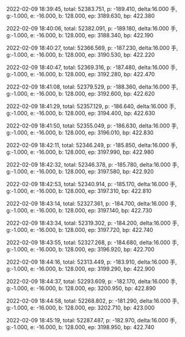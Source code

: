 2022-02-09 18:39:45, total: 52383.751, p: -189.410, delta:16.000 手, g:-1.000, e: -16.000, b: 128.000, ep: 3189.630, bp: 422.380

2022-02-09 18:40:06, total: 52382.091, p: -189.180, delta:16.000 手, g:-1.000, e: -16.000, b: 128.000, ep: 3188.340, bp: 422.190

2022-02-09 18:40:27, total: 52366.569, p: -187.230, delta:16.000 手, g:-1.000, e: -16.000, b: 128.000, ep: 3190.530, bp: 422.220

2022-02-09 18:40:47, total: 52369.316, p: -187.480, delta:16.000 手, g:-1.000, e: -16.000, b: 128.000, ep: 3192.280, bp: 422.470

2022-02-09 18:41:08, total: 52379.529, p: -188.360, delta:16.000 手, g:-1.000, e: -16.000, b: 128.000, ep: 3192.600, bp: 422.620

2022-02-09 18:41:29, total: 52357.129, p: -186.640, delta:16.000 手, g:-1.000, e: -16.000, b: 128.000, ep: 3194.400, bp: 422.630

2022-02-09 18:41:50, total: 52355.049, p: -186.630, delta:16.000 手, g:-1.000, e: -16.000, b: 128.000, ep: 3196.010, bp: 422.830

2022-02-09 18:42:11, total: 52346.249, p: -185.850, delta:16.000 手, g:-1.000, e: -16.000, b: 128.000, ep: 3197.990, bp: 422.980

2022-02-09 18:42:32, total: 52346.378, p: -185.780, delta:16.000 手, g:-1.000, e: -16.000, b: 128.000, ep: 3197.580, bp: 422.920

2022-02-09 18:42:53, total: 52340.914, p: -185.170, delta:16.000 手, g:-1.000, e: -16.000, b: 128.000, ep: 3197.310, bp: 422.810

2022-02-09 18:43:14, total: 52327.361, p: -184.700, delta:16.000 手, g:-1.000, e: -16.000, b: 128.000, ep: 3197.140, bp: 422.730

2022-02-09 18:43:34, total: 52319.302, p: -184.200, delta:16.000 手, g:-1.000, e: -16.000, b: 128.000, ep: 3197.720, bp: 422.740

2022-02-09 18:43:55, total: 52327.268, p: -184.680, delta:16.000 手, g:-1.000, e: -16.000, b: 128.000, ep: 3196.920, bp: 422.700

2022-02-09 18:44:16, total: 52313.449, p: -183.910, delta:16.000 手, g:-1.000, e: -16.000, b: 128.000, ep: 3199.290, bp: 422.900

2022-02-09 18:44:37, total: 52293.609, p: -182.170, delta:16.000 手, g:-1.000, e: -16.000, b: 128.000, ep: 3200.950, bp: 422.890

2022-02-09 18:44:58, total: 52268.802, p: -181.290, delta:16.000 手, g:-1.000, e: -16.000, b: 128.000, ep: 3202.710, bp: 423.000

2022-02-09 18:45:19, total: 52287.487, p: -182.970, delta:16.000 手, g:-1.000, e: -16.000, b: 128.000, ep: 3198.950, bp: 422.740
